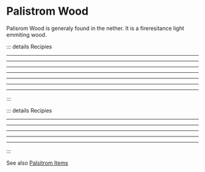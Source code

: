 # Palistrom Wood

Palisrom Wood is generaly found in the nether. It is a fireresitance light emmiting wood.

<Item name="palistrom_planks"/>
<Item name="palistrom_slab"/>
<Item name="palistrom_stair"/>
<Item name="palistrom_stem"/>
<Item name="stripped_palistrom_stem"/>
<Item name="palistrom_hyphae"/>
<Item name="stripped_palistrom_hyphae"/>

::: details Recipies
<recipe-crafting slot_1="palistrom_stem" result="palistrom_planks" amount="4"/>
<hr class="recipe-divider">

<recipe-crafting slot_1="stripped_palistrom_stem" result="palistrom_planks" amount="4"/>
<hr class="recipe-divider">

<recipe-crafting slot_1="palistrom_hyphae" result="palistrom_planks" amount="4"/>
<hr class="recipe-divider">

<recipe-crafting slot_1="stripped_palistrom_hyphae" result="palistrom_planks" amount="4"/>
<hr class="recipe-divider">

<recipe-crafting 
    slot_4="palistrom_planks" 
    slot_5="palistrom_planks" 
    slot_6="palistrom_planks" 
    result="palistrom_slab" amount="6"/>

<hr class="recipe-divider">

<recipe-crafting 
    slot_1="palistrom_planks" 
    slot_4="palistrom_planks" 
    slot_5="palistrom_planks" 
    slot_7="palistrom_planks"
    slot_8="palistrom_planks" 
    slot_9="palistrom_planks" 
    result="palistrom_stair" amount="4"/>

<hr class="recipe-divider">

<recipe-crafting 
    slot_1="palistrom_stem" 
    slot_2="palistrom_stem" 
    slot_4="palistrom_stem" 
    slot_5="palistrom_stem" 
    result="palistrom_hyphae" amount="3"/>

<hr class="recipe-divider">

<recipe-crafting 
    slot_1="stripped_palistrom_stem" 
    slot_2="stripped_palistrom_stem" 
    slot_4="stripped_palistrom_stem" 
    slot_5="stripped_palistrom_stem" 
    result="stripped_palistrom_hyphae" amount="3"/>

:::

<Item name="palistrom_door"/>
<Item name="palistrom_trapdoor"/>
<Item name="palistrom_fence"/>
<Item name="palistrom_fence_gate"/>
<Item name="palistrom_button"/>
<Item name="palistrom_pressure_plate"/>
<Item name="palistrom_sign"/>
<Item name="palistrom_hanging_sign"/>

::: details Recipies

<recipe-crafting 
    slot_1="palistrom_planks" 
    slot_2="palistrom_planks" 
    slot_4="palistrom_planks" 
    slot_5="palistrom_planks" 
    slot_7="palistrom_planks" 
    slot_8="palistrom_planks" 
    result="palistrom_door" amount="3"/>

<hr class="recipe-divider">

<recipe-crafting 
    slot_4="palistrom_planks" 
    slot_5="palistrom_planks" 
    slot_6="palistrom_planks" 
    slot_7="palistrom_planks" 
    slot_8="palistrom_planks" 
    slot_9="palistrom_planks" 
    result="palistrom_trapdoor" amount="2"/>

<hr class="recipe-divider">
<recipe-crafting 
    slot_4="palistrom_planks" 
    slot_5="stick" 
    slot_6="palistrom_planks" 
    slot_7="palistrom_planks" 
    slot_8="stick" 
    slot_9="palistrom_planks" 
    result="palistrom_fence" amount="3"/>

<hr class="recipe-divider">

<recipe-crafting 
    slot_4="stick" 
    slot_5="palistrom_planks" 
    slot_6="stick" 
    slot_7="stick" 
    slot_8="palistrom_planks" 
    slot_9="stick" 
    result="palistrom_fence_gate"/>

<hr class="recipe-divider">

<recipe-crafting 
    slot_5="palistrom_planks" 
    result="palistrom_button"/>

<hr class="recipe-divider">

<recipe-crafting 
    slot_4="palistrom_planks" 
    slot_5="palistrom_planks" 
    result="palistrom_pressure_plate"/>

<recipe-crafting 
    slot_1="palistrom_planks" 
    slot_2="palistrom_planks" 
    slot_3="palistrom_planks" 
    slot_4="palistrom_planks" 
    slot_5="palistrom_planks" 
    slot_6="palistrom_planks"
    slot_8="stick" 
    result="palistrom_sign" count="3"/>

<recipe-crafting 
    slot_1="chain" 
    slot_3="chain" 
    slot_4="palistrom_stem" 
    slot_5="palistrom_stem" 
    slot_6="palistrom_stem" 
    slot_7="palistrom_stem"
    slot_8="palistrom_stem"
    slot_9="palistrom_stem" 
    result="palistrom_hanging_sign" count="6"/>
:::

See also [Palsitrom Items](../items/palistrom.md)



